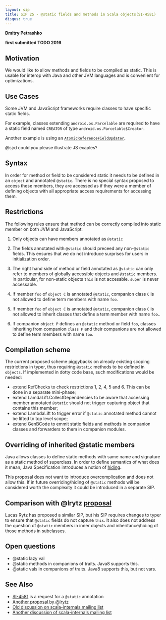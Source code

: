 ```yaml
---
layout: sip
title: SIP 25 - @static fields and methods in Scala objects(SI-4581)
disqus: true
---
```


__Dmitry Petrashko__

__first submitted TODO 2016__

## Motivation ##

We would like to allow methods and fields to be compiled as static. This is usable for interop with Java and other JVM languages and is convenient for optimizations.

## Use Cases

Some JVM and JavaScript frameworks require classes to have specific static fields.

For example, classes extending `android.os.Parcelable` are required to have a static field named `CREATOR` of type `android.os.Parcelable$Creator`.

Another example is using an [`AtomicReferenceFieldUpdater`](http://docs.oracle.com/javase/7/docs/api/java/util/concurrent/atomic/AtomicReferenceFieldUpdater.html).

@sjrd could you please illustrate JS exaples?

## Syntax ##
In order for method or field to be considered static it needs to be defined in an `object` and annotated `@static`.
There is no special syntax proposed to access these members, they are accessed as if they were a member of defining objects with all appropriate access requirements for accessing them.

## Restrictions ##

The following rules ensure that method can be correctly compiled into static member on both JVM and JavaScript:

1. Only objects can have members annotated as `@static`

2. The fields annotated with `@static` should preceed any non-`@static` fields. This ensures that we do not introduce surprises for users in initialization order.

3. The right hand side of method or field annotated as `@static` can only refer to members of globally accessible objects and `@static` members. In particular, for non-static objects `this` is not accesable. `super` is never accessable.

4. If member `foo` of `object C` is annotated `@static`, companion class `C` is not allowed to define term members with name `foo`. 

5. If member `foo` of `object C` is annotated `@static`, companion class `C` is not allowed to inherit classes that define a term member with name `foo`..

6. If companion `object P` defines an `@static` method or field `foo`, classes inheriting from companion `class P` and their companions are not allowed to define term members with name `foo`.

## Compilation scheme ##
The current proposed scheme piggybacks on already existing scoping restrictions in typer, thus requiring `@static` methods to be defined in `objects`.
If implemented in dotty code base, such modifications would be needed:
 - extend RefChecks to check restrictions 1, 2, 4, 5 and 6. This can be done in a separate mini-phase;
 - extend LamdaLift.CollectDependencies to be aware that accessing member annotated `@static` should not trigger capturing object that contains this member;
 - extend LambdaLift to trigger error if `@static` annotated method cannot be lifted to top level scope;
 - extend GenBCode to emmit static fields and methods in companion classes and forwarders to them in companion modules.

## Overriding of inherited @static members ##
Java allows classes to define static methods with same name and signature as a static method of superclass. In order to define semantics of what does it mean,
Java Specification introduces a notion of [hiding](http://docs.oracle.com/javase/specs/jls/se8/html/jls-8.html#jls-8.4.8.2).

This proposal does not want to introduce overcomplication and does not allow this. If in future overriding\hiding of `@static` methods will be considered worth the complexity
it could be introduced in a separate SIP.

## Comparison with @lrytz [proposal](https://gist.github.com/lrytz/80f3141de8240f9629da) ##
Lucas Rytz has proposed a similar SIP, but his SIP requires changes to typer to ensure that `@static` fields do not capture `this`. 
It also does not address the question of `@static` members in inner objects and inheritance\hiding of those methods in subclasses.

## Open questions ##
 - @static lazy val
 - @static methods in companions of traits. Java8 supports this.
 - @static vals in companions of traits. Java8 supports this, but not vars.

## See Also ##
 * [SI-4581](https://issues.scala-lang.org/browse/SI-4581) is a request for a `@static` annotation
 * [Another proposal by @lrytz](https://gist.github.com/lrytz/80f3141de8240f9629da)
 * [Old discussion on scala-internals mailing list](https://groups.google.com/forum/#!searchin/scala-internals/static/scala-internals/vOps4k8CADY/Dq1I3Ysvao0J)
 * [Another discussion of scala-internals mailing list](https://groups.google.com/forum/#!searchin/scala-internals/static/scala-internals/Y3OlFWPvnyM/tGE5BQw4Pe0J)
